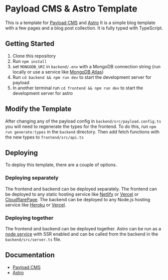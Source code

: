# Payload CMS & Astro Template

This is a template for [Payload CMS](https://payloadcms.com) and [Astro](https://astro.build)
It is a simple blog template with a few pages and a blog post collection.
It is fully typed with TypeScript.

## Getting Started

1. Clone this repository
2. Run `npm install`
3. set `MONGODB_URI` in `backend/.env` with a MongoDB connection string (run locally or use a service like [MongoDB Atlas](https://www.mongodb.com/cloud/atlas))
4. Run `cd backend && npm run dev` to start the development server for payload
5. In another terminal run `cd frontend && npm run dev` to start the development server for astro

## Modify the Template

After changing any of the payload config in `backend/src/payload.config.ts` you will need to regenerate the types for the frontend. To do this, run `npm run generate:types` in the `backend` directory. Then add fetch functions with the new types to `frontend/src/api.ts`

## Deploying

To deploy this template, there are a couple of options.

### Deploying separately

The frontend and backend can be deployed separately. The frontend can be deployed to any static hosting service like [Netlify](https://www.netlify.com) or [Vercel](https://vercel.com) or [CloudflarePage](https://pages.cloudflare.com/). The backend can be deployed to any Node.js hosting service like [Heroku](https://www.heroku.com) or [Vercel](https://vercel.com).

### Deploying together

The frontend and backend can be deployed together. Astro can be run as a [node service](https://docs.astro.build/en/guides/integrations-guide/node/) with SSR enabled and can be called from the backend in the `backend/src/server.ts` file.

## Documentation

- [Payload CMS](https://payloadcms.com/docs/)
- [Astro](https://docs.astro.build/en/getting-started/)
